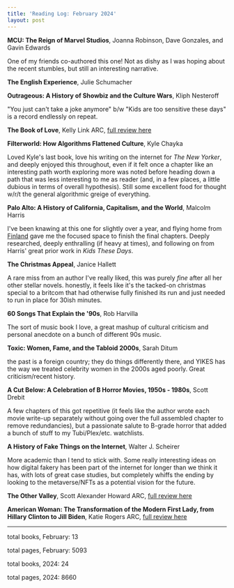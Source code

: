 ```yaml
---
title: 'Reading Log: February 2024'
layout: post
---
```


**MCU: The Reign of Marvel Studios**, Joanna Robinson, Dave Gonzales, and Gavin Edwards

One of my friends co-authored this one! Not as dishy as I was hoping about the recent stumbles, but still an interesting narrative.

**The English Experience**, Julie Schumacher

**Outrageous: A History of Showbiz and the Culture Wars**, Kliph Nesteroff

"You just can't take a joke anymore" b/w "Kids are too sensitive these days" is a record endlessly on repeat. 

**The Book of Love**, Kelly Link
ARC, [full review here](https://www.goodreads.com/review/show/5869046752)

**Filterworld: How Algorithms Flattened Culture**, Kyle Chayka

Loved Kyle's last book, love his writing on the internet for _The New Yorker_, and deeply enjoyed this throughout, even if it felt once a chapter like an interesting path worth exploring more was noted before heading down a path that was less interesting to me as reader (and, in a few places, a little dubious in terms of overall hypothesis). Still some excellent food for thought w/r/t the general algorithmic greige of everything.

**Palo Alto: A History of California, Capitalism, and the World**, Malcolm Harris

I've been knawing at this one for slightly over a year, and flying home from [Finland]() gave me the focused space to finish the final chapters. Deeply researched, deeply enthralling (if heavy at times), and following on from Harris' great prior work in _Kids These Days_.

**The Christmas Appeal**, Janice Hallett

A rare miss from an author I've really liked, this was purely _fine_ after all her other stellar novels. honestly, it feels like it's the tacked-on christmas special to a britcom that had otherwise fully finished its run and just needed to run in place for 30ish minutes.

**60 Songs That Explain the '90s**, Rob Harvilla

The sort of music book I love, a great mashup of cultural criticism and personal anecdote on a bunch of different 90s music.

**Toxic: Women, Fame, and the Tabloid 2000s**, Sarah Ditum

the past is a foreign country; they do things differently there, and YIKES has the way we treated celebrity women in the 2000s aged poorly. Great criticism/recent history.

**A Cut Below: A Celebration of B Horror Movies, 1950s - 1980s**, Scott Drebit

A few chapters of this got repetitive (it feels like the author wrote each movie write-up separately without going over the full assembled chapter to remove redundancies), but a passionate salute to B-grade horror that added a bunch of stuff to my Tubi/Plex/etc. watchlists.

**A History of Fake Things on the Internet**, Walter J. Scheirer

More academic than I tend to stick with. Some really interesting ideas on how digital fakery has been part of the internet for longer than we think it has, with lots of great case studies, but completely whiffs the ending by looking to the metaverse/NFTs as a potential vision for the future.

**The Other Valley**, Scott Alexander Howard
ARC, [full review here](https://www.goodreads.com/review/show/6222032482)


**American Woman: The Transformation of the Modern First Lady, from Hillary Clinton to Jill Biden**, Katie Rogers
ARC, [full review here](https://www.goodreads.com/review/show/5783024514)

-----

total books, February: 13

total pages, February: 5093

total books, 2024: 24

total pages, 2024: 8660